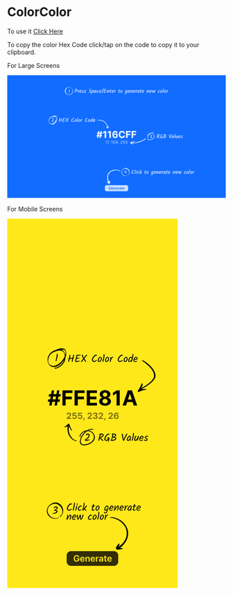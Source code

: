 # ColorColor

To use it [Click Here](https://tathya1001.github.io/colorcolor/)

To copy the color Hex Code click/tap on the code to copy it to your clipboard.

For Large Screens

!["Demo for Large Screens"](https://github.com/tathya1001/colorcolor.github.io/blob/main/ColorColorLargeScreen.png)

 For Mobile Screens

!["Demo for Mobile Screens"](https://github.com/tathya1001/colorcolor.github.io/blob/main/ColorColorMobile.png)
